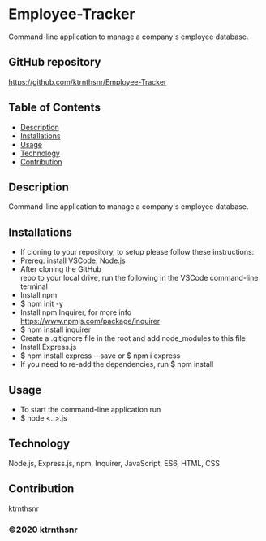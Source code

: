 # Employee-Tracker
Command-line application to manage a company's employee database.

## GitHub repository
https://github.com/ktrnthsnr/Employee-Tracker


## Table of Contents
* [Description](#description)
* [Installations](#installations)
* [Usage](#usage)
* [Technology](#technology)
* [Contribution](#contribution)

## Description
Command-line application to manage a company's employee database.

## Installations
- If cloning to your repository, to setup please follow these instructions:
- Prereq: install VSCode, Node.js
- After cloning the GitHub repo to your local drive, run the following in the VSCode command-line terminal
- Install npm
- $ npm init -y
- Install npm Inquirer, for more info https://www.npmjs.com/package/inquirer
- $ npm install inquirer
- Create a .gitignore file in the root and add node_modules to this file
- Install Express.js
- $ npm install express --save or $ npm i express
- If you need to re-add the dependencies, run $ npm install

## Usage
- To start the command-line application run
- $ node <..>.js

## Technology
Node.js, Express.js, npm, Inquirer, JavaScript, ES6, HTML, CSS

## Contribution
ktrnthsnr

### ©️2020 ktrnthsnr
